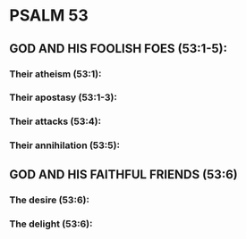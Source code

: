 ---
---
# PSALM 53 
## GOD AND HIS FOOLISH FOES (53:1-5): 
###  Their atheism (53:1): 
###  Their apostasy (53:1-3): 
###  Their attacks (53:4): 
###  Their annihilation (53:5): 
## GOD AND HIS FAITHFUL FRIENDS (53:6) 
###  The desire (53:6): 
###  The delight (53:6): 
